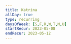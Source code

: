 ```yaml
---
title: Katrina
allDay: true
type: recurring
daysOfWeek: [S,F,R,W,T,M,U]
startRecur: 2023-05-08
endRecur: 2023-05-12
---
```

